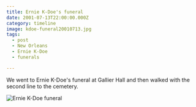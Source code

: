 ```yaml
---
title: Ernie K-Doe's funeral
date: 2001-07-13T22:00:00.000Z
category: timeline
image: kdoe-funeral20010713.jpg
tags:
  - post 
  - New Orleans
  - Ernie K-Doe
  - funerals

---
```


We went to Ernie K-Doe's funeral at Gallier Hall and then walked with the second line to the cemetery. 

![Ernie K-Doe funeral](/static/img/timeline/kdoe-funeral20010713.jpg "Ernie K-Doe funeral")